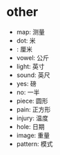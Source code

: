 # other

-   map: 测量
-   dot: 米
-   : 厘米
-   vowel: 公斤
-   light: 英寸
-   sound: 英尺
-   yes: 磅
-   no: 一半
-   piece: 圆形
-   pain: 正方形
-   injury: 温度
-   hole: 日期
-   image: 重量
-   pattern: 模式
